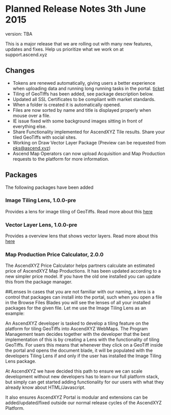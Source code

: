 # Planned Release Notes 3th June 2015
version: TBA

This is a major release that we are rolling out with many new features, updates and fixes. Help us prioritize what we work on at support.ascend.xyz

## Changes
* Tokens are renewed automatically, giving users a better experience when uploading data and running long running tasks in the portal. [ticket](http://support.ascend.xyz/forums/270649-general/suggestions/7641099-automatically-authenticate-when-oauth2-tokens-runs)
* Tiling of GeoTIffs has been added, see package description below.
* Updated all SSL Certificates to be compliant with market standards.
* When a folder is created it is automatically opened.
* Files are now sorted by name and title is displayed properly when mouse over a file.
* IE issue fixed with some background images sitting in front of everything else.
* Share Functionality implemented for AscendXYZ Tile results. Share your tiled GeoTiffs with social sites.
* Working on Draw Vector Layer Package (Preview can be requested from pks@ascend.xyz)
* Ascend Map Operators can now upload Acquisition and Map Production requests to the platform for more information.


## Packages
The following packages have been added
### Image Tiling Lens, 1.0.0-pre
Provides a lens for image tiling of GeoTiffs. 
Read more about this [here](packages/image-tiling-lens/1.0.0-pre/README.MD)

### Vector Layer Lens, 1.0.0-pre
Provides a overview lens that shows vector layers.
Read more about this [here](packages/view-vector-layer/1.0.0-pre/README.MD)

### Map Production Price Calculator, 2.0.0
The AscendXYZ Price Calculator helps partners calculate an estimated price of AscendXYZ Map Productions.
It has been updated according to a new simpler price model. If you have the old one installed you can update this from the package manager.



##Lenses
In cases that you are not familiar with our naming, a lens is a control that packages can install into the portal, such when you open a file in the Browse Files Blades you will see the lenses of all your installed packages for the given file. Let me use the Image Tiling Lens as an example:

An AscendXYZ developer is tasked to develop a tiling feature on the platform for tiling GeoTiffs into AscendXYZ WebMaps. The Program Management team decides together with the developer that the best implementation of this is by creating a Lens with the functionality of tiling GeoTiffs. For users this means that whenever they click on a GeoTiff inside the portal and opens the document blade, it will be populated with the developers Tiling Lens if and only if the user has installed the Image Tiling Lens package.

At AscendXYZ we have decided this path to ensure we can scale development without new developers has to learn our full platform stack, but simply can get started adding functionality for our users with what they already know about HTML/Javascript. 

It also ensures AscendXYZ Portal is modular and extensions can be added/updated/fixed outside our normal release cycles of the AscendXYZ Platform. 

